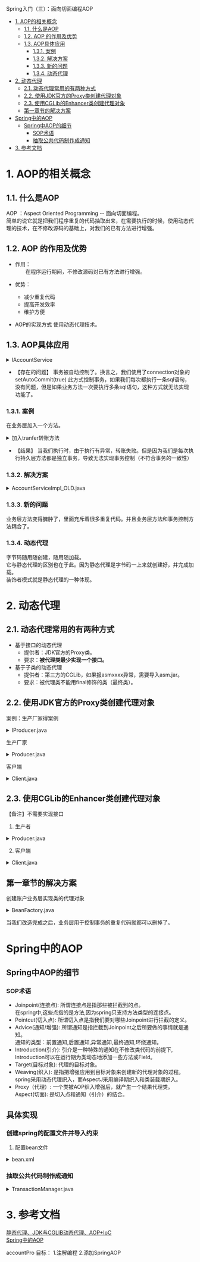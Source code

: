 Spring入门（三）：面向切面编程AOP
<!-- TOC -->

- [1. AOP的相关概念](#1-aop的相关概念)
    - [1.1. 什么是AOP](#11-什么是aop)
    - [1.2. AOP 的作用及优势](#12-aop-的作用及优势)
    - [1.3. AOP具体应用](#13-aop具体应用)
        - [1.3.1. 案例](#131-案例)
        - [1.3.2. 解决方案](#132-解决方案)
        - [1.3.3. 新的问题](#133-新的问题)
        - [1.3.4. 动态代理](#134-动态代理)
- [2. 动态代理](#2-动态代理)
    - [2.1. 动态代理常用的有两种方式](#21-动态代理常用的有两种方式)
    - [2.2. 使用JDK官方的Proxy类创建代理对象](#22-使用jdk官方的proxy类创建代理对象)
    - [2.3. 使用CGLib的Enhancer类创建代理对象](#23-使用cglib的enhancer类创建代理对象)
    - [第一章节的解决方案](#第一章节的解决方案)
- [Spring中的AOP](#spring中的aop)
    - [Spring中AOP的细节](#spring中aop的细节)
        - [SOP术语](#sop术语)
        - [抽取公共代码制作成通知](#抽取公共代码制作成通知)
- [3. 参考文档](#3-参考文档)

<!-- /TOC -->
# 1. AOP的相关概念
## 1.1. 什么是AOP
AOP ：Aspect Oriented Programming -- 面向切面编程。  
简单的说它就是把我们程序重复的代码抽取出来，在需要执行的时候，使用动态代理的技术，在不修改源码的基础上，对我们的已有方法进行增强。
## 1.2. AOP 的作用及优势
* 作用：  
&emsp;&emsp;在程序运行期间，不修改源码对已有方法进行增强。
* 优势：  
    * 减少重复代码  
    * 提高开发效率  
    * 维护方便  

* AOP的实现方式
使用动态代理技术。
## 1.3. AOP具体应用
<details>
  <summary>IAccountService</summary>
  
  ```java
package com.itheima.service;

import com.itheima.domain.Account;
import org.springframework.stereotype.Service;

import java.util.List;

/**
 * @author xiaolong_wu
 * @date 2019年09月24日
 * @function 账户的业务层接口
 **/
public interface IAccountService {

    /**
     * 查询所有
     * @return
     */
    List<Account> findAllAccount();

    /**
     * 查询一个
     * @return
     */
    Account findAccountById(Integer accountId);

    /**
     * 保存
     * @param account
     */
    void saveAccount(Account account);

    /**
     * 更新
     * @param account
     */
    void updateAccount(Account account);

    /**
     * 删除
     * @param acccountId
     */
    void deleteAccount(Integer acccountId);

    /**
     * 转账
     * @param sourceName        转出账户名称
     * @param targetName        转入账户名称
     * @param money             转账金额
     */
    void transfer(String sourceName, String targetName, Float money);




}

  ```
</details>

* 【存在的问题】
事务被自动控制了。换言之，我们使用了connection对象的setAutoCommit(true) 此方式控制事务，如果我们每次都执行一条sql语句，没有问题，但是如果业务方法一次要执行多条sql语句，这种方式就无法实现功能了。

### 1.3.1. 案例
在业务层加入一个方法。

<details>
  <summary>加入tranfer转账方法</summary>
  
  ```java
void transfer(String sourceName,String targetName,Float money);

    @Override
    public void transfer(String sourceName, String targetName, Float money) {
        System.out.println("transfer....");
        //2.1根据名称查询转出账户
        Account source = accountDao.findAccountByName(sourceName);
        //2.2根据名称查询转入账户
        Account target = accountDao.findAccountByName(targetName);
        //2.3转出账户减钱
        source.setMoney(source.getMoney() - money);
        //2.4转入账户加钱
        target.setMoney(target.getMoney() + money);
        //2.5更新转出账户
        accountDao.updateAccount(source);
//        int i= 1/0;  //模拟转账异常

        //2.6更新转入账户
        accountDao.updateAccount(target);

    }
  ```
</details>

* 【结果】
当我们执行时，由于执行有异常，转账失败。但是因为我们是每次执行持久层方法都是独立事务，导致无法实现事务控制（不符合事务的一致性）

### 1.3.2. 解决方案
<details>
  <summary>AccountServiceImpl_OLD.java</summary>
  
  ```java
package com.itheima.service.impl;

import com.itheima.dao.IAccountDao;
import com.itheima.domain.Account;
import com.itheima.service.IAccountService;
import com.itheima.utils.TransactionManager;

import java.util.List;

/**
 * 账户的业务层实现类
 *
 * 事务控制应该都是在业务层
 */
public class AccountServiceImpl_OLD implements IAccountService{

    private IAccountDao accountDao;
    private TransactionManager txManager;

    public void setTxManager(TransactionManager txManager) {
        this.txManager = txManager;
    }

    public void setAccountDao(IAccountDao accountDao) {
        this.accountDao = accountDao;
    }

    @Override
    public List<Account> findAllAccount() {
        try {
            //1.开启事务
            txManager.beginTransaction();
            //2.执行操作
            List<Account> accounts = accountDao.findAllAccount();
            //3.提交事务
            txManager.commit();
            //4.返回结果
            return accounts;
        }catch (Exception e){
            //5.回滚操作
            txManager.rollback();
            throw new RuntimeException(e);
        }finally {
            //6.释放连接
            txManager.release();
        }
    }

    @Override
    public Account findAccountById(Integer accountId) {
        try {
            //1.开启事务
            txManager.beginTransaction();
            //2.执行操作
            Account account = accountDao.findAccountById(accountId);
            //3.提交事务
            txManager.commit();
            //4.返回结果
            return account;
        }catch (Exception e){
            //5.回滚操作
            txManager.rollback();
            throw new RuntimeException(e);
        }finally {
            //6.释放连接
            txManager.release();
        }
    }

    @Override
    public void saveAccount(Account account) {
        try {
            //1.开启事务
            txManager.beginTransaction();
            //2.执行操作
            accountDao.saveAccount(account);
            //3.提交事务
            txManager.commit();
        }catch (Exception e){
            //4.回滚操作
            txManager.rollback();
        }finally {
            //5.释放连接
            txManager.release();
        }

    }

    @Override
    public void updateAccount(Account account) {
        try {
            //1.开启事务
            txManager.beginTransaction();
            //2.执行操作
            accountDao.updateAccount(account);
            //3.提交事务
            txManager.commit();
        }catch (Exception e){
            //4.回滚操作
            txManager.rollback();
        }finally {
            //5.释放连接
            txManager.release();
        }

    }

    @Override
    public void deleteAccount(Integer acccountId) {
        try {
            //1.开启事务
            txManager.beginTransaction();
            //2.执行操作
            accountDao.deleteAccount(acccountId);
            //3.提交事务
            txManager.commit();
        }catch (Exception e){
            //4.回滚操作
            txManager.rollback();
        }finally {
            //5.释放连接
            txManager.release();
        }

    }

    @Override
    public void transfer(String sourceName, String targetName, Float money) {
        try {
            //1.开启事务
            txManager.beginTransaction();
            //2.执行操作

            //2.1根据名称查询转出账户
            Account source = accountDao.findAccountByName(sourceName);
            //2.2根据名称查询转入账户
            Account target = accountDao.findAccountByName(targetName);
            //2.3转出账户减钱
            source.setMoney(source.getMoney()-money);
            //2.4转入账户加钱
            target.setMoney(target.getMoney()+money);
            //2.5更新转出账户
            accountDao.updateAccount(source);

            int i=1/0;

            //2.6更新转入账户
            accountDao.updateAccount(target);
            //3.提交事务
            txManager.commit();

        }catch (Exception e){
            //4.回滚操作
            txManager.rollback();
            e.printStackTrace();
        }finally {
            //5.释放连接
            txManager.release();
        }


    }
}

  ```
</details>

### 1.3.3. 新的问题
业务层方法变得臃肿了，里面充斥着很多重复代码。并且业务层方法和事务控制方法耦合了。

### 1.3.4. 动态代理
字节码随用随创建，随用随加载。  
 它与静态代理的区别也在于此。因为静态代理是字节码一上来就创建好，并完成加载。   
 装饰者模式就是静态代理的一种体现。


# 2. 动态代理

## 2.1. 动态代理常用的有两种方式
* 基于接口的动态代理
    * 提供者：JDK官方的Proxy类。  
    * 要求：**被代理类最少实现一个接口。**
* 基于子类的动态代理 
    * 提供者：第三方的CGLib，如果报asmxxxx异常，需要导入asm.jar。 
    * 要求：被代理类不能用final修饰的类（最终类）。

## 2.2. 使用JDK官方的Proxy类创建代理对象
案例：生产厂家得案例
<details>
  <summary>IProducer.java</summary>

```java
package com.itheima.proxy;

/**
 * 对生产厂家要求的接口
 */
public interface IProducer {

    /**
     * 销售
     * @param money
     */
    public void saleProduct(float money);

    /**
     * 售后
     * @param money
     */
    public void afterService(float money);
}
```
</details>

生产厂家
<details>
  <summary>Producer.java</summary>
  
```java
package com.itheima.proxy;

/**
 * @author xiaolong_wu
 * @date 2019年10月11日
 * @function
 **/
public class Producer implements IProducer{
    /**
     * 销售
     * @param money
     */
    public void saleProduct(float money) {
        System.out.println("销售产品，并拿到钱："+money);
    }

    /**
     * 售后
     * @param money
     */
    public void afterService(float money) {
        System.out.println("提供售后服务，并拿到钱："+money);
    }
}

```
</details>

客户端
<details>
  <summary>Client.java</summary>
  
```java
package com.itheima.proxy;


import java.lang.reflect.InvocationHandler;
import java.lang.reflect.Method;
import java.lang.reflect.Proxy;

/**
 * @author xiaolong_wu
 * @date 2019年10月11日
 * @function
 **/
public class Client {
    public static void main(String[] args) {
        final Producer producer = new Producer();
        /**
         * 动态代理：
         *  特点：字节码随用随创建，随用随加载
         *  作用：不修改源码的基础上对方法增强
         *  分类：
         *      基于接口的动态代理
         *      基于子类的动态代理
         *  基于接口的动态代理：
         *      涉及的类：Proxy
         *      提供者：JDK官方
         *  如何创建代理对象：
         *      使用Proxy类中的newProxyInstance方法
         *  创建代理对象的要求：
         *      被代理类最少实现一个接口，如果没有则不能使用
         *  newProxyInstance方法的参数：
         *      ClassLoader：类加载器
         *          它是用于加载代理对象字节码的。和被代理对象使用相同的类加载器。固定写法。
         *      Class[]：字节码数组
         *          它是用于让代理对象和被代理对象有相同方法。固定写法。
         *      InvocationHandler：用于提供增强的代码
         *          它是让我们写如何代理。我们一般都是些一个该接口的实现类，通常情况下都是匿名内部类，但不是必须的。
         *          此接口的实现类都是谁用谁写。
         */
        IProducer proxyProducer = (IProducer) Proxy.newProxyInstance(producer.getClass().getClassLoader(),
                producer.getClass().getInterfaces(),
                new InvocationHandler() {
                    /**
                     * 作用：执行被代理对象的任何接口方法都会经过该方法
                     * 方法参数的含义
                     * @param proxy   代理对象的引用
                     * @param method  当前执行的方法
                     * @param args    当前执行方法所需的参数
                     * @return        和被代理对象方法有相同的返回值
                     * @throws Throwable
                     */
                     @Override
                    public Object invoke(Object proxy, Method method, Object[] args) throws Throwable {
                        //提供增强的代码
                        Object returnValue = null;

                        //1.获取方法执行的参数
                        Float money = (Float) args[0];

                        if("saleProduct".equals(method.getName())){
                            returnValue = method.invoke(producer,money*0.8f);
                        }
                        return returnValue;
                    }
                }
        );
        proxyProducer.saleProduct(10000f);

    }
}

```
</details>


## 2.3. 使用CGLib的Enhancer类创建代理对象
【备注】不需要实现接口
1. 生产者

<details>
  <summary>Producer.java</summary>
  
```java
package com.itheima.cglib;

/**
 * @author xiaolong_wu
 * @date 2019年10月11日
 * @function 生产者
 **/
public class Producer {

    /**
     * 销售
     * @param money
     */
    public void saleProduct(float money){
        System.out.println("销售产品，并拿到钱："+money);
    }

    /**
     * 售后
     * @param money
     */
    public void afterService(float money){
        System.out.println("提供售后服务，并拿到钱："+money);
    }
}

```
</details>

2. 客户端
<details>
  <summary>Client.java</summary>
  
```java
package com.itheima.cglib;

import net.sf.cglib.proxy.Enhancer;
import net.sf.cglib.proxy.MethodInterceptor;
import net.sf.cglib.proxy.MethodProxy;

import java.lang.reflect.Method;

/**
 * @author xiaolong_wu
 * @date 2019年10月11日
 * @function 基于Cglib的动态代理
 **/
public class Client {
    public static void main(String[] args) {
        final Producer producer = new Producer();

        /**
         * 动态代理：
         *  特点：字节码随用随创建，随用随加载
         *  作用：不修改源码的基础上对方法增强
         *  分类：
         *      基于接口的动态代理
         *      基于子类的动态代理
         *  基于子类的动态代理：
         *      涉及的类：Enhancer
         *      提供者：第三方cglib库
         *  如何创建代理对象：
         *      使用Enhancer类中的create方法
         *  创建代理对象的要求：
         *      被代理类不能是最终类
         *  create方法的参数：
         *      Class：字节码
         *          它是用于指定被代理对象的字节码。
         *
         *      Callback：用于提供增强的代码
         *          它是让我们写如何代理。我们一般都是些一个该接口的实现类，通常情况下都是匿名内部类，但不是必须的。
         *          此接口的实现类都是谁用谁写。
         *          我们一般写的都是该接口的子接口实现类：MethodInterceptor
         */
        Producer cglibProducer = (Producer) Enhancer.create(producer.getClass(), new MethodInterceptor() {
            /**
             * @function 执行被代理对象的任何接口方法都会经过该方法
             * @param proxy 代理对象的引用
             * @param method 当前执行的方法
             * @param args 参数
             * @param methodProxy ：当前执行方法的代理对象
             * @return returnValue 和被代理对象方法有相同的返回值
             * @throws Throwable
             */
            @Override
            public Object intercept(Object proxy, Method method, Object[] args, MethodProxy methodProxy) throws Throwable {
                Object returnValue = null;

                //1.获取方法执行的参数
                Float money = (Float)args[0];
                //2.判断当前方法是不是销售
                if("saleProduct".equals(method.getName())){
                    returnValue = method.invoke(producer,money*0.8f);
                }
                return returnValue;
            }
        });
        cglibProducer.saleProduct(12000f);
    }

}

```
</details>

## 第一章节的解决方案
创建账户业务层实现类的代理对象

<details>
  <summary>BeanFactory.java</summary>
  
```java
package com.itheima.factory;

import com.itheima.service.IAccountService;
import com.itheima.utils.TransactionManager;
import org.springframework.beans.factory.annotation.Autowired;
import org.springframework.stereotype.Component;

import java.lang.reflect.InvocationHandler;
import java.lang.reflect.Method;
import java.lang.reflect.Proxy;

/**
 * 用于创建Service的代理对象的工厂
 */
@Component("beanFactory")
public class BeanFactory {

    @Autowired
    private IAccountService accountService;

    @Autowired
    private TransactionManager txManager;

    public void setTxManager(TransactionManager txManager) {
        this.txManager = txManager;
    }


    public final void setAccountService(IAccountService accountService) {
        this.accountService = accountService;
    }

    /**
     * 获取Service代理对象
     * @return
     */
    public IAccountService getAccountService() {
        return (IAccountService)Proxy.newProxyInstance(accountService.getClass().getClassLoader(),
                accountService.getClass().getInterfaces(),
                new InvocationHandler() {
                    /**
                     * 添加事务的支持
                     *
                     * @param proxy
                     * @param method
                     * @param args
                     * @return
                     * @throws Throwable
                     */
                    @Override
                    public Object invoke(Object proxy, Method method, Object[] args) throws Throwable {

                        if("test".equals(method.getName())){
                            return method.invoke(accountService,args);
                        }

                        Object rtValue = null;
                        try {
                            //1.开启事务
                            txManager.beginTransaction();
                            //2.执行操作
                            rtValue = method.invoke(accountService, args);
                            //3.提交事务
                            txManager.commit();
                            //4.返回结果
                            return rtValue;
                        } catch (Exception e) {
                            //5.回滚操作
                            txManager.rollback();
                            throw new RuntimeException(e);
                        } finally {
                            //6.释放连接
                            txManager.release();
                        }
                    }
                });

    }
}

```
</details>

当我们改造完成之后，业务层用于控制事务的重复代码就都可以删掉了。


# Spring中的AOP
## Spring中AOP的细节
### SOP术语
* Joinpoint(连接点): 所谓连接点是指那些被拦截到的点。  
在spring中,这些点指的是方法,因为spring只支持方法类型的连接点。 
* Pointcut(切入点): 所谓切入点是指我们要对哪些Joinpoint进行拦截的定义。
* Advice(通知/增强): 所谓通知是指拦截到Joinpoint之后所要做的事情就是通知。  
 通知的类型：前置通知,后置通知,异常通知,最终通知,环绕通知。 
 * Introduction(引介): 引介是一种特殊的通知在不修改类代码的前提下, Introduction可以在运行期为类动态地添加一些方法或Field。 
 * Target(目标对象): 代理的目标对象。 
 * Weaving(织入): 是指把增强应用到目标对象来创建新的代理对象的过程。 spring采用动态代理织入，而AspectJ采用编译期织入和类装载期织入。 
 * Proxy（代理）: 一个类被AOP织入增强后，就产生一个结果代理类。 Aspect(切面): 是切入点和通知（引介）的结合。

 ## 具体实现
 ### 创建spring的配置文件并导入约束
 1. 配置bean文件
 <details>
  <summary>bean.xml</summary>
  
```xml
<?xml version="1.0" encoding="UTF-8"?>
<beans xmlns="http://www.springframework.org/schema/beans"
       xmlns:xsi="http://www.w3.org/2001/XMLSchema-instance"
       xmlns:aop="http://www.springframework.org/schema/aop"
       xmlns:context="http://www.springframework.org/schema/context"
       xsi:schemaLocation="http://www.springframework.org/schema/beans
       http://www.springframework.org/schema/beans/spring-beans.xsd
       http://www.springframework.org/schema/aop
        http://www.springframework.org/schema/aop/spring-aop.xsd
       http://www.springframework.org/schema/context
       http://www.springframework.org/schema/context/spring-context.xsd">

    <!--配置代理的service-->
    <bean id="proxyAccountService" factory-bean="beanFactory" factory-method="getAccountService"></bean>

    <!--配置QueryRunner-->
    <bean id="runner" class="org.apache.commons.dbutils.QueryRunner" scope="prototype"></bean>

    <bean id="dataSource" class="com.mchange.v2.c3p0.ComboPooledDataSource">
        <!--连接数据库的必备信息-->
        <property name="driverClass" value="com.mysql.jdbc.Driver"></property>
        <property name="jdbcUrl" value="jdbc:mysql://localhost:3306/learn"></property>
        <property name="user" value="root"></property>
        <property name="password" value="123456"></property>
    </bean>
    
    <context:component-scan base-package="com.itheima"/>
    <!-- 开启spring对注解AOP的支持 -->
    <aop:aspectj-autoproxy/>

</beans>
```
</details>

### 抽取公共代码制作成通知
<details>
  <summary>TransactionManager.java</summary>
  
```java
package com.itheima.utils;


import org.aspectj.lang.ProceedingJoinPoint;
import org.aspectj.lang.annotation.*;
import org.springframework.beans.factory.annotation.Autowired;
import org.springframework.stereotype.Component;

import java.sql.SQLException;

/**
 * @author xiaolong_wu
 * @date 2019年09月27日
 * @function 和事务管理相关的工具类，它包含了，开启事务，提交事务，回滚事务和释放连接
 **/
@Component("txManager")
@Aspect  //表明当前类是一个切面类
public class TransactionManager {

    @Autowired
    private ConnectionUtils connectionUtils;

    public void setConnectionUtils(ConnectionUtils connectionUtils) {
        this.connectionUtils = connectionUtils;
    }

    /**
     * 开启事务
     */
    // 作用： 把当前方法看成是前置通知。
    // 属性： value：用于指定切入点表达式，还可以指定切入点表达式的引用。
    @Before("execution(* com.itheima.service.impl.*.*(..))")
    public void beginTransaction() {
        try {
            connectionUtils.getThreadConnection().setAutoCommit(false);
            System.out.println("### beginTransaction ###");
        } catch (SQLException e) {
            e.printStackTrace();
        }
    }

    /**
     * 提交事务
     */
    @AfterReturning("execution(* com.itheima.service.impl.*.*(..))")
    public void commit() {
        try {
            connectionUtils.getThreadConnection().commit();
            System.out.println("### commit ###");
        } catch (SQLException e) {
            e.printStackTrace();
        }
    }

    /**
     * 回滚事务
     */
    @AfterThrowing("execution(* com.itheima.service.impl.*.*(..))")
    @After("execution(* com.itheima.service.impl.*.*(..))")
    public void rollback() {
        try {
            System.out.println("### rollback ###");
            connectionUtils.getThreadConnection().rollback();
        } catch (SQLException e) {
            e.printStackTrace();
        }
    }


    /**
     * 释放连接
     */
    @After("execution(* com.itheima.service.impl.*.*(..))")
    public void release() {
        try {
            System.out.println("### release ###");
            connectionUtils.getThreadConnection().close();
            connectionUtils.removeConnection();
        } catch (SQLException e) {
            e.printStackTrace();
        }
    }

    // 作用： 指定切入点表达式
    @Pointcut("execution(* com.itheima.service.impl.*.*(..))")
    public void pt1() {
    }

    @Around("pt1()")//注意：千万别忘了写括号
    public Object transactionAround(ProceedingJoinPoint pjp) {
        //定义返回值
        Object rtValue = null;
        try {
            //获取方法执行所需的参数
            Object[] args = pjp.getArgs();
            //前置通知：开启事务
            beginTransaction();
            //执行方法
            rtValue = pjp.proceed(args);
            //后置通知：提交事务
            commit();
        } catch (Throwable e) {
            //异常通知：回滚事务
            rollback();
            e.printStackTrace();
        } finally {
            //最终通知：释放资源
            release();
        }
        return rtValue;
    }
}

```
</details>











# 3. 参考文档
[静态代理、JDK与CGLIB动态代理、AOP+IoC](https://www.cnblogs.com/best/p/5679656.html)  
[Spring中的AOP](../1.资料/Spring5第三天.pdf)









accountPro
目标：
1.注解编程
2.添加SpringAOP




